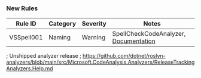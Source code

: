 ﻿### New Rules

Rule ID | Category | Severity | Notes
--------|----------|----------|--------------------
VSSpell001  |  Naming  |  Warning | SpellCheckCodeAnalyzer, [Documentation](VSSpell001_Documentation_Link)


; Unshipped analyzer release
; https://github.com/dotnet/roslyn-analyzers/blob/main/src/Microsoft.CodeAnalysis.Analyzers/ReleaseTrackingAnalyzers.Help.md
